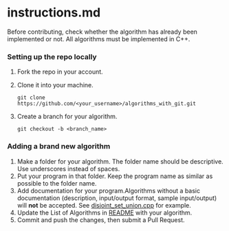 # instructions.md

Before contributing, check whether the algorithm has already been implemented or not.
All algorithms must be implemented in C++.

### Setting up the repo locally

1. Fork the repo in your account.

2. Clone it into your machine.

   ```
   git clone https://github.com/<your_username>/algorithms_with_git.git
   ```

3. Create a branch for your algorithm.

   ```
   git checkout -b <branch_name>
   ```

### Adding a brand new algorithm

1. Make a folder for your algorithm. The folder name should be descriptive. Use underscores instead of spaces.
2. Put your program in that folder. Keep the program name as similar as possible to the folder name.
3. Add documentation for your program.Algorithms without a basic documentation (description, input/output format, sample input/output) will **not** be accepted. See [disjoint_set_union.cpp](Algorithms/disjoint_set_union.cpp) for example.
4. Update the List of Algorithms in [README](README.md) with your algorithm.
5. Commit and push the changes, then submit a Pull Request.
